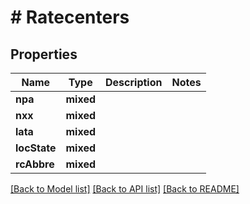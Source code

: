 # # Ratecenters

## Properties

Name | Type | Description | Notes
------------ | ------------- | ------------- | -------------
**npa** | **mixed** |  |
**nxx** | **mixed** |  |
**lata** | **mixed** |  |
**locState** | **mixed** |  |
**rcAbbre** | **mixed** |  |

[[Back to Model list]](../../README.md#models) [[Back to API list]](../../README.md#endpoints) [[Back to README]](../../README.md)
